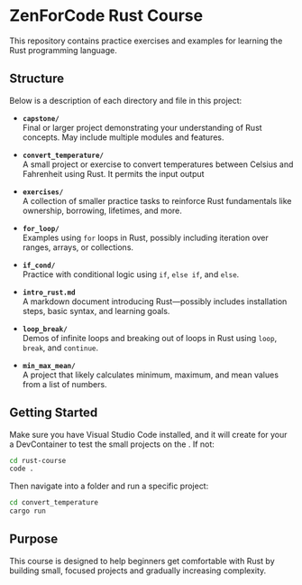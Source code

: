# ZenForCode Rust Course

This repository contains practice exercises and examples for learning the Rust programming language.

## Structure

Below is a description of each directory and file in this project:

- **`capstone/`**  
  Final or larger project demonstrating your understanding of Rust concepts. May include multiple modules and features.

- **`convert_temperature/`**  
  A small project or exercise to convert temperatures between Celsius and Fahrenheit using Rust. It permits
  the input output

- **`exercises/`**  
  A collection of smaller practice tasks to reinforce Rust fundamentals like ownership, borrowing, lifetimes, and more.

- **`for_loop/`**  
  Examples using `for` loops in Rust, possibly including iteration over ranges, arrays, or collections.

- **`if_cond/`**  
  Practice with conditional logic using `if`, `else if`, and `else`.

- **`intro_rust.md`**  
  A markdown document introducing Rust—possibly includes installation steps, basic syntax, and learning goals.

- **`loop_break/`**  
  Demos of infinite loops and breaking out of loops in Rust using `loop`, `break`, and `continue`.

- **`min_max_mean/`**  
  A project that likely calculates minimum, maximum, and mean values from a list of numbers.

## Getting Started

Make sure you have Visual Studio Code installed, and it will create for your a DevContainer to test the small projects on the . If not:


```bash
cd rust-course
code .
```


Then navigate into a folder and run a specific project:

```bash
cd convert_temperature
cargo run
```

## Purpose

This course is designed to help beginners get comfortable with Rust by building small, focused projects and gradually increasing complexity.

